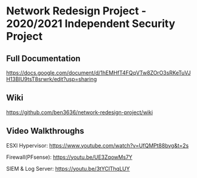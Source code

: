 # Network Redesign Project - 2020/2021 Independent Security Project

## Full Documentation
https://docs.google.com/document/d/1hEMHfT4FQqVTw8ZOrO3sRKeTuVJH13BIU9tsT8srwrk/edit?usp=sharing

## Wiki
https://github.com/ben3636/network-redesign-project/wiki

## Video Walkthroughs

ESXI Hypervisor: https://www.youtube.com/watch?v=UfQMPt88bvg&t=2s

Firewall(PFsense): https://youtu.be/UE3ZqowMs7Y

SIEM & Log Server: https://youtu.be/3tYClThqLUY


